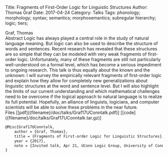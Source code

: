 Title: Fragments of First-Order Logic for Linguistic Structures
Author: Thomas Graf
Date: 2017-04-24
Category: Talks
Tags: phonology; morphology; syntax; semantics; morphosemantics; subregular hierarchy; logic; tiers;

<div markdown class="authors">
Graf, Thomas
</div>

<div markdown class="abstract">
<span id="abstract-title">Abstract</span>
Logic has always played a central role in the study of natural  language meaning.
But logic can also be used to describe the structure  of words and sentences.
Recent research has revealed that these  structures are so simple that they can be modeled with very weak  fragments of first-order logic.
Unfortunately, many of these fragments  are still not particularly well-understood on a formal level, which  has become a serious impediment to ongoing research.
This talk is thus  equally about the known and the unknown:
I will survey the empirically  relevant fragments of first-order logic and explain how they allow for  completely new generalizations about linguistic structures at the word and sentence level.
But I will also highlight the limits of our current understanding and which mathematical challenges need to be overcome if the logical approach to natural language is to realize its full potential.
Hopefully, an alliance of linguists, logicians, and computer scientists will be able to solve these problems in the near future.
</div>

<div markdown class="files">
<span id="files-title">Files</span>
[[pdf]({filename}/doc/talks/Graf17UConntalk.pdf)]
[[code]({filename}/doc/talks/Graf17UConntalk.tar.gz)]
</div>

~~~latex
@Misc{Graf17UConntalk,
    author = {Graf, Thomas},
    title = {Fragments of First-order Logic for Linguistic Structures},
    year = {2017},
    note = {Invited talk, Apr 21, UConn Logic Group, University of Connecticut, Storrs, CT}
}
~~~
